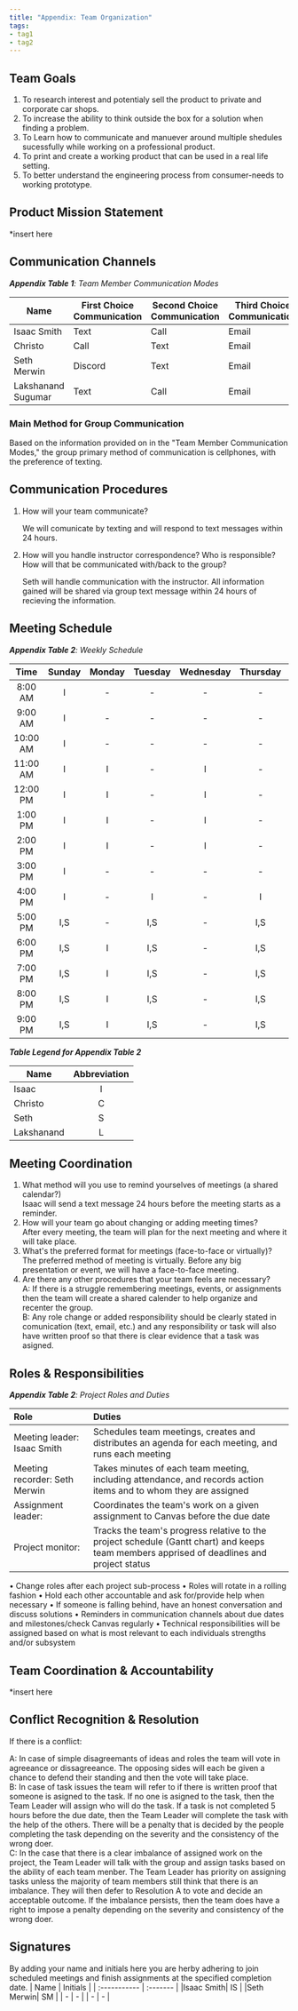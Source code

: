```yaml
---
title: "Appendix: Team Organization"
tags:
- tag1
- tag2
---
```


## Team Goals

1. To research  interest and potentialy sell the product to private and corporate car shops.
2. To increase the ability to think outside the box for a solution when finding a problem. 
3. To Learn how to communicate and manuever around multiple shedules sucessfully while working on a professional product. 
4. To print and create a working product that can be used in a real life setting. 
5. To better understand the engineering process from consumer-needs to working prototype. 
 
## Product Mission Statement

*insert here

## Communication Channels

_**Appendix Table 1**: Team Member Communication Modes_

|Name                 | First Choice Communication | Second Choice Communication | Third Choice Communication |
|---------------------|----------------------------|-----------------------------|----------------------------|
|Isaac Smith        |  Text | Call | Email |
|Christo            |  Call | Text | Email |
|Seth Merwin        |  Discord | Text | Email |
|Lakshanand Sugumar |  Text | Call | Email |

### Main Method for Group Communication

Based on the information provided on in the "Team Member Communication Modes," the group primary method of communication is cellphones, with the preference of texting. 
 
## Communication Procedures

1. How will your team communicate?

    We will comunicate by texting and will respond to text messages within 24 hours. 

2. How will you handle instructor correspondence? Who is responsible? How will that be communicated with/back to the group?

    Seth will handle communication with the instructor. All information gained will be shared via group text message within 24 hours of recieving the information. 

## Meeting Schedule

_**Appendix Table 2**: Weekly Schedule_

| Time | Sunday | Monday | Tuesday | Wednesday | Thursday | Friday | Saturday |
| :------: | :----: | :----: | :----: | :----: | :----: | :----: | :-----: |
| 8:00 AM | I   | - | -   | - | -   | -   | - |
| 9:00 AM | I   | - | -   | - | -   | -   | - |
| 10:00 AM | I  | - | -   | - | -   | -   | - |
| 11:00 AM | I  | I | -   | I | -   | -   | - |
| 12:00 PM | I  | I | -   | I | -   | -   | - |
| 1:00 PM | I   | I | -   | I | -   | -   | - |
| 2:00 PM | I   | I | -   | I | -   | -   | - |
| 3:00 PM | I   | - | -   | - | -   | -   | - |
| 4:00 PM | I   | - | I   | - | I   | -   | - |
| 5:00 PM | I,S | - | I,S | - | I,S | -   | I |
| 6:00 PM | I,S | I | I,S | - | I,S |  S  | I,S |
| 7:00 PM | I,S | I | I,S | - | I,S | I,S | I,S |
| 8:00 PM | I,S | I | I,S | - | I,S | I,S | I,S |
| 9:00 PM | I,S | I | I,S | - | I,S | I,S | I,S |

_**Table Legend for Appendix Table 2**_

| Name | Abbreviation |
| ----- | :------: |
| Isaac | I |
| Christo | C |
| Seth | S |
| Lakshanand | L |


## Meeting Coordination

1. What method will you use to remind yourselves of meetings (a shared calendar?)<br>
    Isaac will send a text message 24 hours before the meeting starts as a reminder. 
1. How will your team go about changing or adding meeting times?<br>
    After every meeting, the team will plan for the next meeting and where it will take place. 
1. What's the preferred format for meetings (face-to-face or virtually)?<br>
    The preferred method of meeting is virtually. Before any big presentation or event, we will have a face-to-face meeting. 
1. Are there any other procedures that your team feels are necessary?<br>
    A: If there is a struggle remembering meetings, events, or assignments then the team will create a shared calender to help organize and recenter the group.<br> 
    B: Any role change or added responsibility should be clearly stated in comunication (text, email, etc.) and any responsibility or task will also have written proof so that there is clear evidence that a task was asigned. 

## Roles & Responsibilities

_**Appendix Table 2**: Project Roles and Duties_

| **Role**          | **Duties**                                                                                                                                |
| :---------------- | :---------------------------------------------------------------------------------------------------------------------------------------- |
| Meeting leader: Isaac Smith    | Schedules team meetings, creates and distributes an agenda for each meeting, and runs each meeting                                        |
| Meeting recorder: Seth Merwin  | Takes minutes of each team meeting, including attendance, and records action items and to whom they are assigned                          |
| Assignment leader:  | Coordinates the team's work on a given assignment to Canvas before the due date                                                           |
| Project monitor:    | Tracks the team's progress relative to the project schedule (Gantt chart) and keeps team members apprised of deadlines and project status |

•	Change roles after each project sub-process
•	Roles will rotate in a rolling fashion
•	Hold each other accountable and ask for/provide help when necessary
•	If someone is falling behind, have an honest conversation and discuss solutions
•	Reminders in communication channels about due dates and milestones/check Canvas regularly
•	Technical responsibilities will be assigned based on what is most relevant to each individuals strengths and/or subsystem


## Team Coordination & Accountability

*insert here

## Conflict Recognition & Resolution

If there is a conflict: 

A: In case of simple disagreemants of ideas and roles the team will vote in agreeance or dissagreeance. The opposing sides will each be given a chance to defend their standing and then the vote will take place. 
<br>
B: In case of task issues the team will refer to if there is written proof that someone is asigned to the task. If no one is asigned to the task, then the Team Leader will assign who will do the task. If a task is not completed 5 hours before the due date, then the Team Leader will complete the task with the help of the others. There will be a penalty that is decided by the people completing the task depending on the severity and the consistency of the wrong doer. 
<br>
C: In the case that there is a clear imbalance of assigned work on the project, the Team Leader will talk with the group and assign tasks based on the ability of each team menber. The Team Leader has priority on assigning tasks unless the majority of team members still think that there is an imbalance. They will then defer to Resolution A to vote and decide an acceptable outcome. If the imbalance persists, then the team does have a right to impose a penalty depending on the severity and consistency of the wrong doer. 
<br>


## Signatures

By adding your name and initials here you are herby adhering to join scheduled meetings and finish assignments at the specified completion date. 
| Name         | Initials |
| :----------- | :------- |
|Isaac Smith| IS |
|Seth Merwin| SM |
| - | - |
| - | - |
